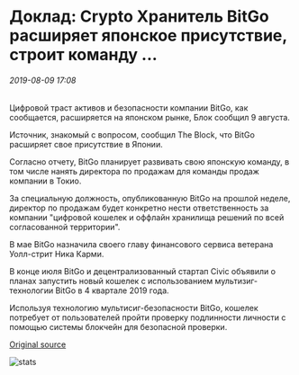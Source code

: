 # Доклад: Crypto Хранитель BitGo расширяет японское присутствие, строит команду ...

###### 2019-08-09 17:08

Цифровой траст активов и безопасности компании BitGo, как сообщается, расширяется на японском рынке, Блок сообщил 9 августа.

Источник, знакомый с вопросом, сообщил The Block, что BitGo расширяет свое присутствие в Японии.

Согласно отчету, BitGo планирует развивать свою японскую команду, в том числе нанять директора по продажам для команды продаж компании в Токио.

За специальную должность, опубликованную BitGo на прошлой неделе, директор по продажам будет конкретно нести ответственность за компании "цифровой кошелек и оффлайн хранилища решений по всей согласованной территории".

В мае BitGo назначила своего главу финансового сервиса ветерана Уолл-стрит Ника Карми.

В конце июля BitGo и децентрализованный стартап Civic объявили о планах запустить новый кошелек с использованием мультизиг-технологии BitGo в 4 квартале 2019 года.

Используя технологию мультисиг-безопасности BitGo, кошелек потребует от пользователей пройти проверку подлинности личности с помощью системы блокчейн для безопасной проверки.

[Original source](https://cointelegraph.com/news/report-crypto-custodian-bitgo-expands-japanese-presence-builds-team)

![stats](https://c.statcounter.com/11760860/0/a89fa40b/1/ "stats")
